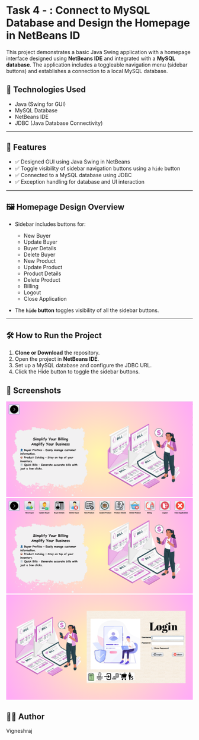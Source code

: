 # Task 4 - : Connect to MySQL Database and Design the Homepage in NetBeans ID

This project demonstrates a basic Java Swing application with a homepage interface designed using **NetBeans IDE** and integrated with a **MySQL database**. The application includes a toggleable navigation menu (sidebar buttons) and establishes a connection to a local MySQL database.

## 🔧 Technologies Used

- Java (Swing for GUI)
- MySQL Database
- NetBeans IDE
- JDBC (Java Database Connectivity)

---

## 📌 Features

- ✅ Designed GUI using Java Swing in NetBeans
- ✅ Toggle visibility of sidebar navigation buttons using a `hide` button
- ✅ Connected to a MySQL database using JDBC
- ✅ Exception handling for database and UI interaction

---

## 🖼️ Homepage Design Overview

- Sidebar includes buttons for:

  - New Buyer
  - Update Buyer
  - Buyer Details
  - Delete Buyer
  - New Product
  - Update Product
  - Product Details
  - Delete Product
  - Billing
  - Logout
  - Close Application

- The **`hide` button** toggles visibility of all the sidebar buttons.

---

## 🛠️ How to Run the Project

1. **Clone or Download** the repository.
2. Open the project in **NetBeans IDE**.
3. Set up a MySQL database and configure the JDBC URL.
4. Click the Hide button to toggle the sidebar buttons.

## 📸 Screenshots

![Output1](Screenshots/output1.png)
![Output2](Screenshots/output2.png)
![Output3](Screenshots/output3.png)

## 🙋‍♀️ Author
Vigneshraj
